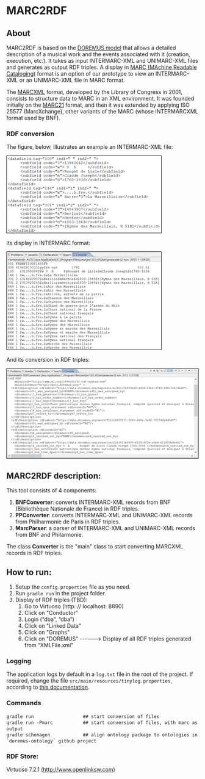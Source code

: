 MARC2RDF
========

## About
MARC2RDF is based on the [DOREMUS model][1] that allows a detailed description of a musical work and the events associated with it (creation, execution, etc.). It takes as input INTERMARC-XML and UNIMARC-XML files and generates as output RDF triples. A display in [MARC (MAchine Readable Cataloging)][2] format is an option of our prototype to view an INTERMARC-XML or an UNIMARC-XML file in MARC format.

The [MARCXML][3] format, developed by the Library of Congress in 2001, consists to structure data to MARC in an XML environment. It was founded initially on the [MARC21][4] format, and then it was extended by applying ISO 25577 (MarcXchange), other variants of the MARC (whose INTERMARCXML format used by BNF).

### RDF conversion
The figure, below, illustrates an example an INTERMARC-XML file:

![INTERMARC-XML](img/1.png)

Its display in INTERMARC format:

![INTERMARC format](img/2.png)

And its conversion in RDF triples:

![RDF triples](img/3.png)

## MARC2RDF description:

This tool consists of 4 components:

1. **BNFConverter**: converts INTERMARC-XML records from BNF (Bibliothèque Nationale de France) in RDF triples.
2. **PPConverter**: converts INTERMARC-XML and UNIMARC-XML records from Philharmonie de Paris in RDF triples.
3. **MarcParser**: a parser of INTERMARC-XML and UNIMARC-XML records from BNF and Philarmonie.

The class **Converter** is the "main" class to start converting MARCXML records in RDF triples.


## How to run:

1. Setup the `config.properties` file as you need.
2. Run `gradle run` in the project folder.
3. Display of RDF triples (TBD):
    1. Go to Virtuoso (http: // localhost: 8890)
    2. Click on "Conductor"
    3. Login (“dba”, “dba”)
    4. Click on "Linked Data"
    5. Click on "Graphs"
    6. Click on "DOREMUS" ------> Display of all RDF triples generated from “XMLFile.xml”


### Logging

The application logs by default in a `log.txt` file in the root of the project. If required, change the file 
`src/main/resources/tinylog.properties`, according to [this documentation](https://tinylog.org/configuration).

### Commands

    gradle run                  ## start conversion of files
    gradle run -Pmarc           ## start conversion of files, with marc as output
    gradle schemagen            ## align ontology package to ontologies in `doremus-ontology` github project

### RDF Store:
Virtuoso 7.2.1 (http://www.openlinksw.com)

[1]: https://drive.google.com/file/d/0B_nxZpGQv9GKZmpKRGl2dmRENGc/view
[2]: https://fr.wikipedia.org/wiki/Machine-Readable_Cataloging
[3]: https://www.loc.gov/standards/marcxml
[4]: https://www.loc.gov/marc

